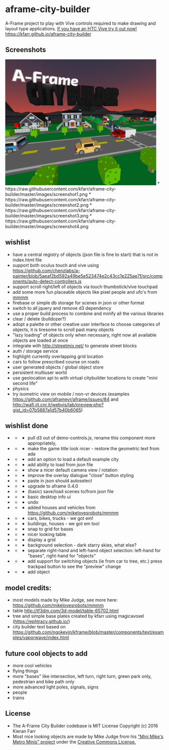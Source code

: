 # aframe-city-builder
A-Frame project to play with Vive controls required to make drawing and layout type applications. <a href="https://kfarr.github.io/aframe-city-builder">If you have an HTC Vive try it out now!</a> https://kfarr.github.io/aframe-city-builder

## Screenshots
<img src="./images/screenshots.gif" />
* https://raw.githubusercontent.com/kfarr/aframe-city-builder/master/images/screenshot1.png
* https://raw.githubusercontent.com/kfarr/aframe-city-builder/master/images/screenshot2.png
* https://raw.githubusercontent.com/kfarr/aframe-city-builder/master/images/screenshot3.png
* https://raw.githubusercontent.com/kfarr/aframe-city-builder/master/images/screenshot4.png

## wishlist
* have a central registry of objects (json file is fine to start) that is not in index.html file
* support both oculus touch and vive using https://github.com/chenzlabs/a-painter/blob/5aeaf2bd592a49be5e523474e2c43cc1e225ae7f/src/components/auto-detect-controllers.js
* support scroll right/left of objects via touch thumbstick/vive touchpad
* add some more fun placeable objects like pixel people and ufo's from <a href="https://github.com/mikelovesrobots/mmmm">mmmm</a> 
* firebase or simple db storage for scenes in json or other format
* switch to all jquery and remove d3 dependency
* use a proper build process to combine and minify all the various libraries
* clear / delete (bulldozer?)
* adopt a palette or other creative user interface to choose categories of objects, it is tiresome to scroll past many objects
* "lazy loading" of objects only when necessary, right now all available objects are loaded at once
* integrate with http://streetmix.net/ to generate street blocks
* auth / storage service
* highlight currently overlapping grid location
* cars to follow prescribed course on roads
* user generated objects / global object store
* persistent multiuser world
* use geolocation api to with virtual citybuilder locations to create "mini second life"
* physics
* try isometric view on mobile / non-vr devices (examples https://github.com/aframevr/aframe/issues/84 and http://wafi.iit.cnr.it/webvis/lab/preview.php?gist_id=07b5887a1d57b40b6065)

## wishlist done
* * - pull d3 out of demo-controls.js, rename this component more appropriately,
* * - make the game title look nicer - restore the geometric text from ada
* * - add an option to load a default example city
* * - add ability to load from json file
* * - show a nicer default camera view / rotation
* * - improve the overlay dialogue "close" button styling
* * - paste in json should autoselect
* * - upgrade to aframe 0.4.0
* * - (basic) save/load scenes to/from json file
* * - basic desktop info ui
* * - undo
* * - added houses and vehicles from https://github.com/mikelovesrobots/mmmm
* * - cars, bikes, trucks - we got em!
* * - buildings, houses - we got em too!
* * - snap to grid for bases
* * - nicer looking table
* * - display a grid
* * - background selection - dark starry skies, what else?
* * - separate right-hand and left-hand object selection: left-hand for "bases", right-hand for "objects"
* * - add support for switching objects (ie from car to tree, etc.) press trackpad button to see the "preview" change
* * - add object

## model credits:
* most models made by Mike Judge, see more here: https://github.com/mikelovesrobots/mmmm
* table http://tf3dm.com/3d-model/table-65702.html
* tree and simple base plates created by kfarr using magicavoxel (https://ephtracy.github.io/)
* city builder text based on https://github.com/ngokevin/kframe/blob/master/components/text/examples/vaporwave/index.html

## future cool objects to add
* more cool vehicles
* flying things
* more "bases" like intersection, left turn, right turn, green park only, pedestrian and bike path only
* more advanced light poles, signals, signs
* people
* trains

## License
* The A-Frame City Builder codebase is MIT License Copyright (c) 2016 Kieran Farr
* Most nice looking objects are made by Mike Judge from his <a href="https://github.com/mikelovesrobots/mmmm">"Mini Mike's Metro Minis" project</a> under the <a href="https://github.com/mikelovesrobots/mmmm/blob/master/LICENSE">Creative Commons License.</a>
